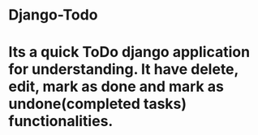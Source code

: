 # Django-Todo

# Its a quick ToDo django application for understanding. It have delete, edit, mark as done and mark as undone(completed tasks) functionalities.
